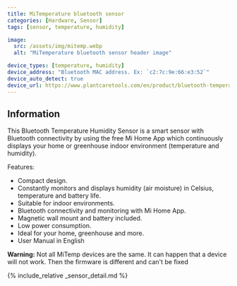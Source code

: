```yaml
---
title: MiTemperature bluetooth sensor
categories: [Hardware, Sensor]
tags: [sensor, temperature, humidity]

image:
  src: /assets/img/mitemp.webp
  alt: "MiTemperature bluetooth sensor header image"

device_types: [temperature, humidity]
device_address: "Bluetooth MAC address. Ex: `c2:7c:9e:66:e3:52`"
device_auto_detect: true
device_url: https://www.plantcaretools.com/en/product/bluetooth-temperature-humidity-sensor/?v=f003c44deab6
---
```


## Information
This Bluetooth Temperature Humidity Sensor is a smart sensor with Bluetooth connectivity by using the free Mi Home App which continuously displays your home or greenhouse indoor environment (temperature and humidity).

Features:
- Compact design.
- Constantly monitors and displays humidity (air moisture) in Celsius, temperature and battery life.
- Suitable for indoor environments.
- Bluetooth connectivity and monitoring with Mi Home App.
- Magnetic wall mount and battery included.
- Low power consumption.
- Ideal for your home, greenhouse and more.
- User Manual in English

**Warning:** Not all MiTemp devices are the same. It can happen that a device will not work. Then the firmware is different and can't be fixed

{% include_relative _sensor_detail.md %}